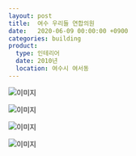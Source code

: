 ```yaml
---
layout: post
title:  여수 우리들 연합의원
date:   2020-06-09 00:00:00 +0900
categories: building
product: 
  type: 인테리어
  date: 2010년
  location: 여수시 여서동
---
```


![이미지](https://lh3.googleusercontent.com/pw/ACtC-3f7neF6nvqNlPdBTbn95YRxAJOxlnpx2sSpm36jIWOYU8Ew9D1PxSChmZhuZ1gJzOkTk70Zs47knKkqTb1RdiX1hH_wOuphpgkyQXE05KbUE68bOhCIpUqN0gLAOmKmUretC4V9w5CucYcnhZ8RUjnk=w500-h366-no?authuser=0)

![이미지](https://lh3.googleusercontent.com/pw/ACtC-3e2Gn4OIyevffqqVWxOMxKeDGAifLwAyMvhKNfas2w-MHIQRjhmOqkIGaS7r6sNtvkc5LeeyN5d8BHgKJwqfQwmiZmprkSqsTK66Z18_rQo07p5qh76T0B5KCkiOqbUgsNxUHhA8gt4zXuQqb9xoYPa=w500-h393-no?authuser=0)

![이미지](https://lh3.googleusercontent.com/pw/ACtC-3fRv_sP_AzFnHymWkgX58X9IfKAsIGSciTcNTlnyUbqDCtOl4At6znMYtgAbmt4LR-o6XAv2PbZQkY9S-mmGsHZwSGBUt4LlsnK44NtxCPLcpePoG3BJcOEZBg59gzuXeGzMEsevIP_lry7aVGTH5e1=w375-h500-no?authuser=0)

![이미지](https://lh3.googleusercontent.com/pw/ACtC-3fy4mBJ2tnzEh0Tn62RWSCcdvVaD0FH4Zg8DpEmhPEEe6CsQgnp3CTSlz-FNPHq6e9lmk7FE4gl8ZNwP2XBqwrFdol5Ik8GbXu3RqI0PtgXQFso11SBYQ5WUywZVZjopvhvhq1_lHzdZiUyEcETYKLX=w500-h369-no?authuser=0)
